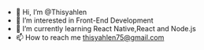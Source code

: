 - 👋 Hi, I’m @Thisyahlen
- 👀 I’m interested in Front-End Development
- 🌱 I’m currently learning React Native,React and Node.js
- 📫 How to reach me thisyahlen75@gmail.com

<!---
Thisyahlen/Thisyahlen is a ✨ special ✨ repository because its `README.md` (this file) appears on your GitHub profile.
You can click the Preview link to take a look at your changes.
--->
